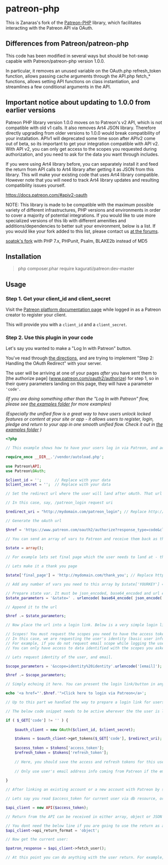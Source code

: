 # patreon-php

This is Zanaras's fork of the [Patreon-PHP](https://github.com/Patreon/patreon-php) library, which facilitates interacting with the Patreon API via OAuth.

## Differences from Patreon/patreon-php

This code has been modified in several ways but should be hot-swap capable with Patreon/patreon-php version 1.0.0.

In particular, it removes an unused variable on the OAuth.php refresh_token function, allows passing cache arguments through the API.php fetch_* functions, allows setting API functions on class instantiation, and streamlines a few conditional arguments in the API.

## Important notice about updating to 1.0.0 from earlier versions

Patreon PHP library version 1.0.0 moves on to Patreon's v2 API, which is not compatible with old v1 calls. It also removes Art4 JSON library. Therefore directly upgrading from older versions to 1.0.0 would break compatibility of your installation. APIv1 will deprecated some time soon after APIv2 come out of beta, so its important to get your integration compatible with API v2. With API v2, you can only get access to the scopes you requested during authorization, and you need to ask for the data you want through includes. 

If you were using Art4 library before, you can separately install it and feed the return from API calls to Art4 library after getting it as JSON from this library. This will make your existing code that uses Art4 library compatible. However note that you will need to track Art4 library updates and resulting compatibility issues yourself. 

https://docs.patreon.com/#apiv2-oauth

NOTE: This library is made to be compatible with the maximum possible variety of different infrastructures, PHP versions and environments in order to cover a majority of potential integrations. If you would like to use more specialized versions of this lib with different amenities and additions/dependencies to better suit your environment, below is a list. If you would like your fork added to this list, please contact us [at the forums](https://www.patreondevelopers.com/).

[soatok's fork](https://github.com/soatok/patreon-php) with PHP 7.x, PHPunit, Psalm, BLAKE2b instead of MD5

## Installation

> php composer.phar require kagurati/patreon:dev-master

## Usage

### Step 1. Get your client_id and client_secret

Visit the [Patreon platform documentation page](https://www.patreon.com/platform/documentation) while logged in as a Patreon creator to register your client.

This will provide you with a `client_id` and a `client_secret`.

### Step 2. Use this plugin in your code

Let's say you wanted to make a "Log In with Patreon" button.

You've read through [the directions](https://www.patreon.com/platform/documentation/oauth), and are trying to implement "Step 2: Handling the OAuth Redirect" with your server.

The user will be arriving at one of your pages *after* you have sent them to [the authorize page] (www.patreon.com/oauth2/authorize) for step 1, so in their query parameters landing on this page, they will have a parameter `'code'`.

_(If you are doing something other than the "Log In with Patreon" flow, please see [the examples folder](examples) for more examples)_

_(Especially the unified flow is a great way to have users unlock locked features or content at your site or app - it allows users to register, login, pledge and return to your app in one smooth unified flow. Check it out in [the examples folder](examples) )_


```php
<?php

// This example shows how to have your users log in via Patreon, and acquire access and refresh tokens after logging in

require_once __DIR__.'/vendor/autoload.php';
 
use Patreon\API;
use Patreon\OAuth;

$client_id = '';      // Replace with your data
$client_secret = '';  // Replace with your data

// Set the redirect url where the user will land after oAuth. That url is where the access code will be sent as a _GET parameter. This may be any url in your app that you can accept and process the access code and login

// In this case, say, /patreon_login request uri

$redirect_uri = "http://mydomain.com/patreon_login"; // Replace http://mydomain.com/patreon_login with the url at your site which is going to receive users returning from Patreon confirmation

// Generate the oAuth url

$href = 'https://www.patreon.com/oauth2/authorize?response_type=code&client_id=' . $client_id . '&redirect_uri=' . urlencode($redirect_uri);

// You can send an array of vars to Patreon and receive them back as they are. Ie, state vars to set the user state, app state or any other info which should be sent back and forth.

$state = array();
 
// For example lets set final page which the user needs to land at - this may be a content the user is unlocking via oauth, or a welcome/thank you page

// Lets make it a thank you page

$state['final_page'] = 'http://mydomain.com/thank_you'; // Replace http://mydomain.com/thank_you with the url that has your thank you page

// Add any number of vars you need to this array by $state['YOURKEY'] = VARIABLE

// Prepare state var. It must be json_encoded, base64_encoded and url encoded to be safe in regard to any odd chars
$state_parameters = '&state=' . urlencode( base64_encode( json_encode( $state ) ) );

// Append it to the url

$href .= $state_parameters;

// Now place the url into a login link. Below is a very simple login link with just text. in assets/images folder, there is a button image made with official Patreon assets (login_with_patreon.png). You can also use this image as the inner html of the <a> tag instead of the text provided here

// Scopes! You must request the scopes you need to have the access token.
// In this case, we are requesting the user's identity (basic user info), user's email
// For example, if you do not request email scope while logging the user in, later you wont be able to get user's email via /identity endpoint when fetching the user details
// You can only have access to data identified with the scopes you asked. Read more at https://docs.patreon.com/#scopes

// Lets request identity of the user, and email.

$scope_parameters = '&scope=identity%20identity'.urlencode('[email]');

$href .= $scope_parameters;

// Simply echoing it here. You can present the login link/button in any other way.

echo '<a href="'.$href.'">Click here to login via Patreon</a>';

// Up to this part we handled the way to prepare a login link for users to log in via Patreon oAuth using API v2. From this point on starts the processing of a logged in user or user returning from Patreon oAuth.

// The below code snippet needs to be active wherever the the user is landing in $redirect_uri parameter above. It will grab the auth code from Patreon and get the tokens via the oAuth client

if ( $_GET['code'] != '' ) {
	
	$oauth_client = new OAuth($client_id, $client_secret);	

	$tokens = $oauth_client->get_tokens($_GET['code'], $redirect_uri);
	
	$access_token = $tokens['access_token'];
	$refresh_token = $tokens['refresh_token'];
	
	// Here, you should save the access and refresh tokens for this user somewhere. Conceptually this is the point either you link an existing user of your app with his/her Patreon account, or, if the user is a new user, create an account for him or her in your app, log him or her in, and then link this new account with the Patreon account. More or less a social login logic applies here. 
	
	// Only use user's email address info coming from Patreon if the email is verified. Check for is_email_verified value in user's API return.
	
}

// After linking an existing account or a new account with Patreon by saving and matching the tokens for a given user, you can then read the access token (from the database or whatever resource), and then just check if the user is logged into Patreon by using below code. Code from down below can be placed wherever in your app, it doesnt need to be in the redirect_uri at which the Patreon user ends after oAuth. You just need the $access_token for the current user and thats it.

// Lets say you read $access_token for current user via db resource, or you just acquired it through oAuth earlier like the above - create a new API client

$api_client = new API($access_token);

// Return from the API can be received in either array, object or JSON formats by setting the return format. It defaults to array if not specifically set. Specifically setting return format is not necessary. Below is shown as an example of having the return parsed as an object. Default is array (associated) and there is no need to specifically set it if you are going to use it as an array. If there is anyone using Art4 JSON parser lib or any other parser, they can just set the API return to json and then have the return parsed by that parser

// You dont need the below line if you are going to use the return as array. 
$api_client->api_return_format = 'object';

// Now get the current user:

$patron_response = $api_client->fetch_user();

// At this point you can do anything with the user return. For example, if there is no return for this user, then you can consider the user not logged into Patreon. Or, if there is return, then you can get the user's Patreon id or pledge info. For example if you are able to acquire user's id, then you can consider the user logged into Patreon. 

```
